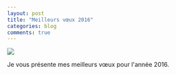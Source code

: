 ```yaml
---
layout: post
title: "Meilleurs vœux 2016"
categories: blog
comments: true
---
```


![](https://github.com/homeostasie/bouquins/raw/master/_pics/blog/2016/new-year.gif)

Je vous présente mes meilleurs vœux pour l'année 2016. 